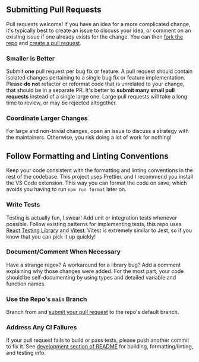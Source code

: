 ## Submitting Pull Requests

Pull requests welcome! If you have an idea for a more complicated change, it's typically best to create an issue to discuss your idea, or comment on an existing issue if one already exists for the change. You can then [fork the repo](https://help.github.com/en/github/getting-started-with-github/fork-a-repo) and [create a pull request](https://help.github.com/en/github/collaborating-with-issues-and-pull-requests/proposing-changes-to-your-work-with-pull-requests).

### Smaller is Better

Submit **one** pull request per bug fix or feature. A pull request should contain isolated changes pertaining to a single bug fix or feature implementation. Please **do not** refactor or reformat code that is unrelated to your change, that should be in a separate PR. It's better to **submit many small pull requests** instead of a single large one. Large pull requests will take a long time to review, or may be rejected altogether.

### Coordinate Larger Changes

For large and non-trivial changes, open an issue to discuss a strategy with the maintainers. Otherwise, you risk doing a lot of work for nothing!

## Follow Formatting and Linting Conventions

Keep your code consistent with the formatting and linting conventions in the rest of the codebase. This project uses Prettier, and I recommend you install the VS Code extension. This way you can format the code on save, which avoids you having to run `npm run format` later on.

### Write Tests

Testing is actually fun, I swear! Add unit or integration tests whenever possible. Follow existing patterns for implementing tests, this repo uses [React Testing Library](https://testing-library.com/docs/react-testing-library/intro) and [Vitest](https://vitest.dev/). Vitest is extremely similar to Jest, so if you know that you can pick it up quickly!

### Document/Comment When Necessary

Have a strange regex? A workaround for a library bug? Add a comment explaining why those changes were added. For the most part, your code should be self-documenting by using types and detailed variable and function names.

### Use the Repo's `main` Branch

Branch from and [submit your pull request](https://help.github.com/en/github/collaborating-with-issues-and-pull-requests/creating-a-pull-request-from-a-fork) to the repo's default branch.

### Address Any CI Failures

If your pull request fails to build or pass tests, please push another commit to fix it. See [development section of README](../README.md#development-desktop_computer) for building, formatting/linting, and testing info.
